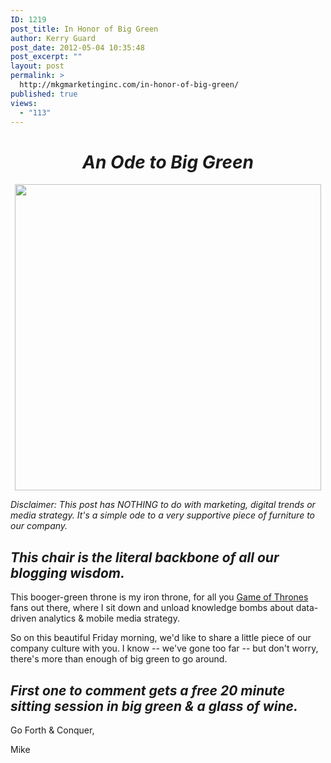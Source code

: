 ```yaml
---
ID: 1219
post_title: In Honor of Big Green
author: Kerry Guard
post_date: 2012-05-04 10:35:48
post_excerpt: ""
layout: post
permalink: >
  http://mkgmarketinginc.com/in-honor-of-big-green/
published: true
views:
  - "113"
---
```

<h1 style="text-align: center;"><em>An Ode to Big Green</em></h1>
<p style="text-align: center;"><img class="aligncenter  wp-image-1220" title="big green" src="http://mkgmediagroup.com/wp-content/uploads/2012/05/big-green.jpg" alt="" width="490" height="490" /></p>
<p style="text-align: left;"><em style="text-align: left;">Disclaimer: This post has NOTHING to do with marketing, digital trends or media strategy. It's a simple ode to a very supportive piece of furniture to our company.</em></p>

<h2 style="text-align: left;"><em>This chair is the literal backbone of all our blogging wisdom.</em></h2>
<p style="text-align: left;">This booger-green throne is my iron throne, for all you <a href="http://www.hbo.com/game-of-thrones/index.html" target="_blank">Game of Thrones</a> fans out there, where I sit down and unload knowledge bombs about data-driven analytics &amp; mobile media strategy.</p>
<p style="text-align: left;">So on this beautiful Friday morning, we'd like to share a little piece of our company culture with you. I know -- we've gone too far -- but don't worry, there's more than enough of big green to go around.</p>

<h2 style="text-align: left;"><em>First one to comment gets a free 20 minute sitting session in big green &amp; a glass of wine.</em></h2>
<p style="text-align: left;">Go Forth &amp; Conquer,</p>
<p style="text-align: left;">Mike</p>